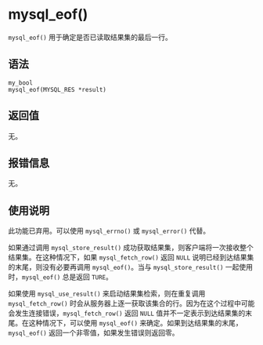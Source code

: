 mysql_eof() 
================================

`mysql_eof()` 用于确定是否已读取结果集的最后一行。

语法 
-----------------------

```unknow
my_bool
mysql_eof(MYSQL_RES *result)
```



返回值 
------------------------

无。

报错信息 
-------------------------

无。

使用说明 
-------------------------

此功能已弃用。可以使用 `mysql_errno()` 或 `mysql_error()` 代替。

如果通过调用 `mysql_store_result()` 成功获取结果集，则客户端将一次接收整个结果集。在这种情况下，如果 `mysql_fetch_row()` 返回 `NULL` 说明已经到达结果集的末尾，则没有必要再调用 `mysql_eof()`。当与 `mysql_store_result()` 一起使用时，`mysql_eof()` 总是返回 `TURE`。

如果使用 `mysql_use_result()` 来启动结果集检索，则在重复调用 `mysql_fetch_row()` 时会从服务器上逐一获取该集合的行。因为在这个过程中可能会发生连接错误，`mysql_fetch_row()` 返回 `NULL` 值并不一定表示到达结果集的末尾。在这种情况下，可以使用 `mysql_eof()` 来确定。如果到达结果集的末尾，`mysql_eof()` 返回一个非零值，如果发生错误则返回零。
